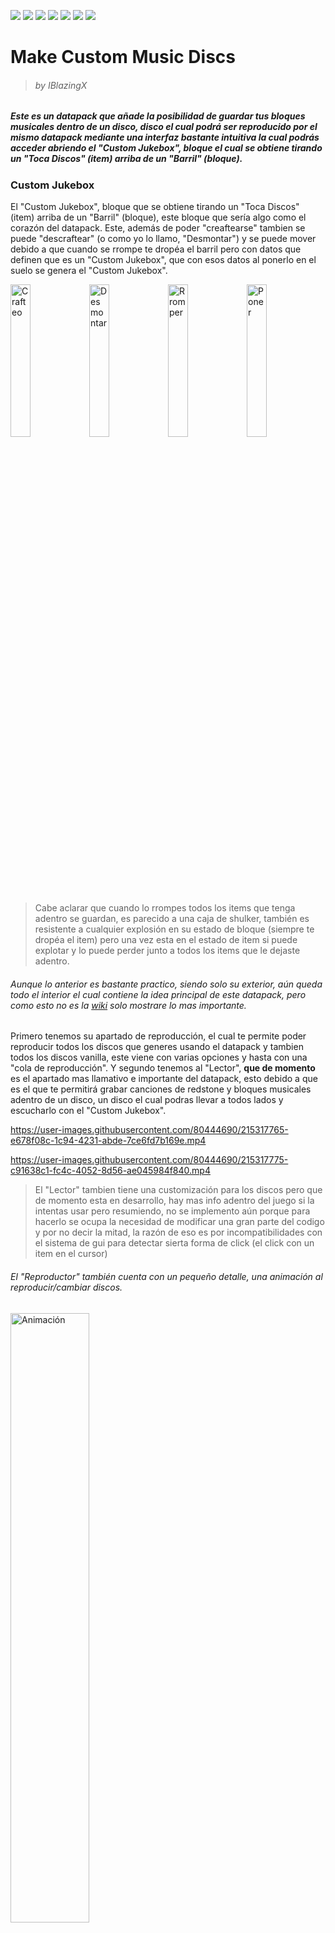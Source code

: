 
[changelog-url]: https://github.com/IBlazingX/-Minecraft-Make-Custom-Music-Discs/blob/main/changelog/README.md
[downloads-url]: https://github.com/IBlazingX/-Minecraft-Make-Custom-Music-Discs/blob/main/downloads/README.md
[wiki-url]: https://github.com/IBlazingX/-Minecraft-Make-Custom-Music-Discs/wiki
[bugs-url]: https://github.com/IBlazingX/-Minecraft-Make-Custom-Music-Discs/issues

[shield-1]: http://creativecommons.org/licenses/by-sa/4.0/
[shield-2]: https://modrinth.com/mod/make-custom-music-discs
[shield-3]: https://www.planetminecraft.com/data-pack/make-custom-music-discs
[shield-4]: https://github.com/IBlazingX/-Minecraft-Make-Custom-Music-Discs
[shield-5]: https://www.youtube.com/channel/UCBpt68gmj6qgNAHuWKI5z4g
[shield-6]: https://twitter.com/IBlazingX
[shield-7]: https://www.paypal.com/paypalme/BlazingX/

[![](https://img.shields.io/badge/License-cc%20by--sa%204.0-cfcfcf)][shield-1] [![](https://img.shields.io/badge/Modrinth-project-1bd96a)][shield-2] [![](https://img.shields.io/badge/Planet%20Minecraft%20Community-project-57b10f)][shield-3] [![](https://img.shields.io/badge/Github-project-161b22)][shield-4] [![](https://img.shields.io/badge/Youtube-channel-fd0000)][shield-5] [![](https://img.shields.io/badge/Twitter-profile-1d9bf0)][shield-6] [![](https://img.shields.io/badge/Paypal-donations-001f6a)][shield-7]

# Make Custom Music Discs
> ###### by IBlazingX

##### Este es un datapack que añade la posibilidad de guardar tus bloques musicales dentro de un disco, disco el cual podrá ser reproducido por el mismo datapack mediante una interfaz bastante intuitiva la cual podrás acceder abriendo el "Custom Jukebox", bloque el cual se obtiene tirando un "Toca Discos" (item) arriba de un "Barril" (bloque).

### Custom Jukebox
El "Custom Jukebox", bloque que se obtiene tirando un "Toca Discos" (item) arriba de un "Barril" (bloque), este bloque que sería algo como el corazón del datapack. Este, además de poder "creaftearse" tambien se puede "descraftear" (o como yo lo llamo, "Desmontar") y se puede mover debido a que cuando se rrompe te dropéa el barril pero con datos que definen que es un "Custom Jukebox", que con esos datos al ponerlo en el suelo se genera el "Custom Jukebox".

<img src="https://imgur.com/4j6EDsh.gif" alt="Crafteo" width="25%"><img src="https://imgur.com/8lt6uyg.gif" alt="Desmontar" width="25%"><img src="https://imgur.com/1N8psBD.gif" alt="Rromper" width="25%"><img src="https://imgur.com/ChuzGYZ.gif" alt="Poner" width="25%">
  > Cabe aclarar que cuando lo rrompes todos los items que tenga adentro se guardan, es parecido a una caja de shulker, también es resistente a cualquier explosión en su estado de bloque (siempre te dropéa el item) pero una vez esta en el estado de item si puede explotar y lo puede perder junto a todos los items que le dejaste adentro.
  

###### Aunque lo anterior es bastante practico, siendo solo su exterior, aún queda todo el interior el cual contiene la idea principal de este datapack, pero como esto no es la [wiki][wiki-url] solo mostrare lo mas importante.

Primero tenemos su apartado de reproducción, el cual te permite poder reproducir todos los discos que generes usando el datapack y tambien todos los discos vanilla, este viene con varias opciones y hasta con una "cola de reproducción". Y segundo tenemos al "Lector", **que de momento** es el apartado mas llamativo e importante del datapack, esto debido a que es el que te permitirá grabar canciones de redstone y bloques musicales adentro de un disco, un disco el cual podras llevar a todos lados y escucharlo con el "Custom Jukebox".

https://user-images.githubusercontent.com/80444690/215317765-e678f08c-1c94-4231-abde-7ce6fd7b169e.mp4

https://user-images.githubusercontent.com/80444690/215317775-c91638c1-fc4c-4052-8d56-ae045984f840.mp4
  > El "Lector" tambien tiene una customización para los discos pero que de momento esta en desarrollo, hay mas info adentro del juego si la intentas usar pero resumiendo, no se implemento aún porque para hacerlo se ocupa la necesidad de modificar una gran parte del codigo y por no decir la mitad, la razón de eso es por incompatibilidades con el sistema de gui para detectar sierta forma de click (el click con un item en el cursor)


###### El "Reproductor" también cuenta con un pequeño detalle, una animación al reproducir/cambiar discos.
<img src="https://imgur.com/kElTy6Z.gif" alt="Animación" width="50%">

## Enlaces
- [Historial de cambios][changelog-url]
- [Descargas][downloads-url]
- [Wiki][wiki-url]
 
> [Ayudame reportando bugs][bugs-url]

## Licencia
[![CC BY-SA 4.0][cc-by-sa-image]][cc-by-sa]

<p xmlns:cc="http://creativecommons.org/ns#" xmlns:dct="http://purl.org/dc/terms/"><a property="dct:title" rel="cc:attributionURL" href="https://github.com/IBlazingX/-Minecraft-Make-Custom-Music-Discs">Make Custom Music Discs</a> by <a rel="cc:attributionURL dct:creator" property="cc:attributionName" href="https://github.com/IBlazingX">IBlazingX</a> is licensed under <a href="http://creativecommons.org/licenses/by-sa/4.0/?ref=chooser-v1" target="_blank" rel="license noopener noreferrer" style="display:inline-block;">Attribution-ShareAlike 4.0 International</a></p>


[cc-by-sa]: http://creativecommons.org/licenses/by-sa/4.0/
[cc-by-sa-image]: https://licensebuttons.net/l/by-sa/4.0/88x31.png

| Licencia | http://creativecommons.org/licenses/by-sa/4.0/ |
| ------------ | ------------ |
| Eres libre de |  **Publicar:** copiar y redistribuir el material en cualquier medio o formato.<br>**Adaptar:** remezclar, transformar y construir a partir del material para cualquier propósito, incluso comercialmente.<br><br>La licenciante no puede revocar estas libertades en tanto usted siga los términos de la licencia. |
| Bajo los siguientes términos | <img style="height:22px!important;margin-left:3px;vertical-align:text-bottom;" src="https://mirrors.creativecommons.org/presskit/icons/by.svg?ref=chooser-v1"> **Atribución:** usted debe dar crédito de manera adecuada, brindar un enlace a la licencia, e indicar si se han realizado cambios. Puede hacerlo en cualquier forma razonable, pero no de forma tal que sugiera que usted o su uso tienen el apoyo de la licenciante.<br><img style="height:22px!important;margin-left:3px;vertical-align:text-bottom;" src="https://mirrors.creativecommons.org/presskit/icons/sa.svg?ref=chooser-v1"> **Compartir Igual:** si remezcla, transforma o crea a partir del material, debe distribuir su contribución bajo la lamisma licencia del original.<br><br>**No hay restricciones adicionales** — No puede aplicar términos legales ni medidas tecnológicas que restrinjan legalmente a otras a hacer cualquier uso permitido por la licencia. |
| Avisos | No tiene que cumplir con la licencia para elementos del materiale en el dominio público o cuando su uso esté permitido por una excepción o limitación aplicable.<br><br>No se dan garantías. La licencia podría no darle todos los permisos que necesita para el uso que tenga previsto. Por ejemplo, otros derechos como publicidad, privacidad, o derechos morales pueden limitar la forma en que utilice el material. |
